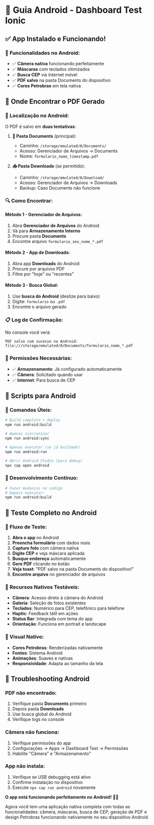 # 📱 Guia Android - Dashboard Test Ionic

## ✅ **App Instalado e Funcionando!**

### 🎯 **Funcionalidades no Android:**

-   ✅ **Câmera nativa** funcionando perfeitamente
-   ✅ **Máscaras** com teclados otimizados
-   ✅ **Busca CEP** via internet móvel
-   ✅ **PDF salvo** na pasta Documents do dispositivo
-   ✅ **Cores Petrobras** em tela nativa

## 📄 **Onde Encontrar o PDF Gerado**

### 📁 **Localização no Android:**

O PDF é salvo em **duas tentativas**:

1. **📂 Pasta Documents** (principal):

    - Caminho: `/storage/emulated/0/Documents/`
    - Acesso: Gerenciador de Arquivos → Documents
    - Nome: `formulario_nome_timestamp.pdf`

2. **📥 Pasta Downloads** (se permitido):
    - Caminho: `/storage/emulated/0/Download/`
    - Acesso: Gerenciador de Arquivos → Downloads
    - Backup: Caso Documents não funcione

### 🔍 **Como Encontrar:**

#### **Método 1 - Gerenciador de Arquivos:**

1. Abra **Gerenciador de Arquivos** do Android
2. Vá para **Armazenamento Interno**
3. Procure pasta **Documents**
4. Encontre arquivo `formulario_seu_nome_*.pdf`

#### **Método 2 - App de Downloads:**

1. Abra app **Downloads** do Android
2. Procure por arquivos PDF
3. Filtre por "hoje" ou "recentes"

#### **Método 3 - Busca Global:**

1. Use **busca do Android** (deslize para baixo)
2. Digite: `formulario` ou `.pdf`
3. Encontre o arquivo gerado

### 📋 **Log de Confirmação:**

No console você verá:

```
PDF salvo com sucesso no Android: file:///storage/emulated/0/Documents/formulario_nome_*.pdf
```

### 🔧 **Permissões Necessárias:**

-   ✅ **Armazenamento**: Já configurado automaticamente
-   ✅ **Câmera**: Solicitado quando usar
-   ✅ **Internet**: Para busca de CEP

## 🚀 **Scripts para Android**

### **📱 Comandos Úteis:**

```bash
# Build completo + deploy
npm run android:build

# Apenas sincronizar
npm run android:sync

# Apenas executar (se já buildado)
npm run android:run

# Abrir Android Studio (para debug)
npx cap open android
```

### **🔄 Desenvolvimento Contínuo:**

```bash
# Fazer mudanças no código
# Depois executar:
npm run android:build
```

## 🎯 **Teste Completo no Android**

### **📝 Fluxo de Teste:**

1. **Abra o app** no Android
2. **Preencha formulário** com dados reais
3. **Capture foto** com câmera nativa
4. **Digite CEP** e veja máscara aplicada
5. **Busque endereço** automaticamente
6. **Gere PDF** clicando no botão
7. **Veja toast**: "PDF salvo na pasta Documents do dispositivo!"
8. **Encontre arquivo** no gerenciador de arquivos

### **📱 Recursos Nativos Testáveis:**

-   **Câmera**: Acesso direto à câmera do Android
-   **Galeria**: Seleção de fotos existentes
-   **Teclados**: Numérico para CEP, telefônico para telefone
-   **Haptic**: Feedback tátil em ações
-   **Status Bar**: Integrada com tema do app
-   **Orientação**: Funciona em portrait e landscape

### **🎨 Visual Nativo:**

-   **Cores Petrobras**: Renderizadas nativamente
-   **Fontes**: Sistema Android
-   **Animações**: Suaves e nativas
-   **Responsividade**: Adapta ao tamanho da tela

## 🔧 **Troubleshooting Android**

### **PDF não encontrado:**

1. Verifique pasta **Documents** primeiro
2. Depois pasta **Downloads**
3. Use busca global do Android
4. Verifique logs no console

### **Câmera não funciona:**

1. Verifique permissões do app
2. Configurações → Apps → Dashboard Test → Permissões
3. Habilite "Câmera" e "Armazenamento"

### **App não instala:**

1. Verifique se USB debugging está ativo
2. Confirme instalação no dispositivo
3. Execute `npx cap run android` novamente

**O app está funcionando perfeitamente no Android!** 📱✨

Agora você tem uma aplicação nativa completa com todas as funcionalidades: câmera, máscaras, busca de CEP, geração de PDF e design Petrobras funcionando nativamente no seu dispositivo Android.

